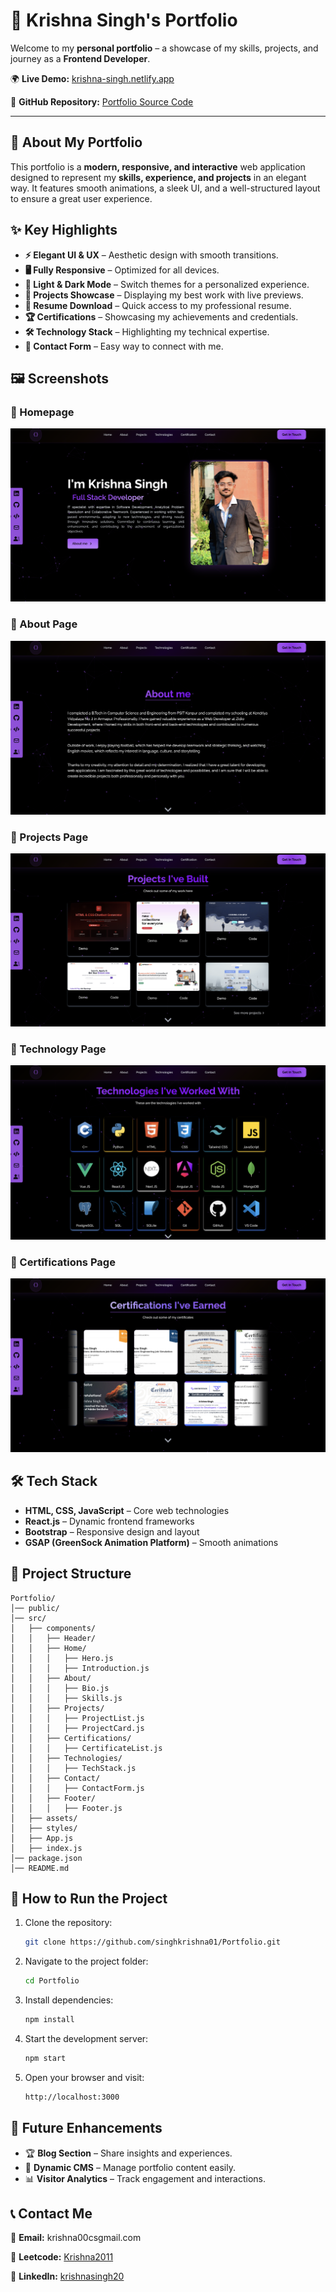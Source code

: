 # 🚀 Krishna Singh's Portfolio

Welcome to my **personal portfolio** – a showcase of my skills, projects, and journey as a **Frontend Developer**.

🌍 **Live Demo:** [krishna-singh.netlify.app](https://krishna-singh.netlify.app/)

📌 **GitHub Repository:** [Portfolio Source Code](https://github.com/singhkrishna01/Portfolio)

---

## 🎨 About My Portfolio
This portfolio is a **modern, responsive, and interactive** web application designed to represent my **skills, experience, and projects** in an elegant way. It features smooth animations, a sleek UI, and a well-structured layout to ensure a great user experience.

## ✨ Key Highlights
- **⚡ Elegant UI & UX** – Aesthetic design with smooth transitions.
- **🖥️ Fully Responsive** – Optimized for all devices.
- **🌙 Light & Dark Mode** – Switch themes for a personalized experience.
- **📂 Projects Showcase** – Displaying my best work with live previews.
- **📜 Resume Download** – Quick access to my professional resume.
- **🏆 Certifications** – Showcasing my achievements and credentials.
- **🛠️ Technology Stack** – Highlighting my technical expertise.
- **📧 Contact Form** – Easy way to connect with me.

## 🖼️ Screenshots
### 📌 Homepage
![Homepage](src/assets/home.png)
### 📌 About Page
![About Page](src/assets/about.png)
### 📌 Projects Page
![Projects Page](src/assets/project.png)
### 📌 Technology Page
![Technology Page](src/assets/technology.png)
### 📌 Certifications Page
![Certifications Page](src/assets/certification.png)


## 🛠️ Tech Stack
- **HTML, CSS, JavaScript** – Core web technologies
- **React.js** – Dynamic frontend frameworks
- **Bootstrap** – Responsive design and layout
- **GSAP (GreenSock Animation Platform)** – Smooth animations

## 📂 Project Structure
```
Portfolio/
│── public/
│── src/
│   ├── components/
│   │   ├── Header/
│   │   ├── Home/
│   │   │   ├── Hero.js
│   │   │   ├── Introduction.js
│   │   ├── About/
│   │   │   ├── Bio.js
│   │   │   ├── Skills.js
│   │   ├── Projects/
│   │   │   ├── ProjectList.js
│   │   │   ├── ProjectCard.js
│   │   ├── Certifications/
│   │   │   ├── CertificateList.js
│   │   ├── Technologies/
│   │   │   ├── TechStack.js
│   │   ├── Contact/
│   │   │   ├── ContactForm.js
│   │   ├── Footer/
│   │   │   ├── Footer.js
│   ├── assets/
│   ├── styles/
│   ├── App.js
│   ├── index.js
│── package.json
│── README.md
```

## 🚀 How to Run the Project
1. Clone the repository:
   ```sh
   git clone https://github.com/singhkrishna01/Portfolio.git
   ```
2. Navigate to the project folder:
   ```sh
   cd Portfolio
   ```
3. Install dependencies:
   ```sh
   npm install
   ```
4. Start the development server:
   ```sh
   npm start
   ```
5. Open your browser and visit:
   ```sh
   http://localhost:3000
   ```

## 🎯 Future Enhancements
- 🏆 **Blog Section** – Share insights and experiences.
- 💼 **Dynamic CMS** – Manage portfolio content easily.
- 📊 **Visitor Analytics** – Track engagement and interactions.

## 📞 Contact Me
📩 **Email:** krishna00csgmail.com

🔗 **Leetcode:** [Krishna2011](https://leetcode.com/u/Krishna2011/)  

🔗 **LinkedIn:** [krishnasingh20](https://www.linkedin.com/in/krishnasingh20/)  

